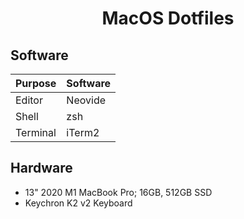 <h1 align="center">MacOS Dotfiles</h1>

## Software
| **Purpose** | **Software** |
| ----------- | ------------ |
| Editor      | Neovide      |
| Shell       | zsh          |
| Terminal    | iTerm2       |

## Hardware
- 13" 2020 M1 MacBook Pro; 16GB, 512GB SSD
- Keychron K2 v2 Keyboard
